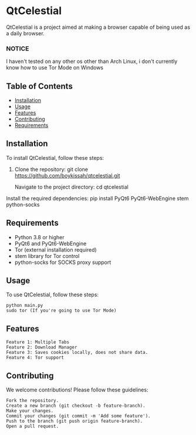 # QtCelestial

QtCelestial is a project aimed at making a browser capable of being used as a daily browser.

### NOTICE
I haven't tested on any other os other than Arch Linux, i don't currently know how to use Tor Mode on Windows

##  Table of Contents

- [Installation](#installation)
- [Usage](#usage)
- [Features](#features)
- [Contributing](#contributing)
- [Requirements](#requirements)

## Installation

To install QtCelestial, follow these steps:

1. Clone the repository:
   git clone https://github.com/boykissah/qtcelestial.git

    Navigate to the project directory:
    cd qtcelestial

Install the required dependencies:
  pip install PyQt6 PyQt6-WebEngine stem python-socks
## Requirements
   
- Python 3.8 or higher
- PyQt6 and PyQt6-WebEngine
- Tor (external installation required)
- stem library for Tor control
- python-socks for SOCKS proxy support
  
## Usage

To use QtCelestial, follow these steps:

    python main.py  
    sudo tor (If you're going to use Tor Mode)
## Features

    Feature 1: Multiple Tabs
    Feature 2: Download Manager
    Feature 3: Saves cookies locally, does not share data.
    Feature 4: Tor support

## Contributing

We welcome contributions! Please follow these guidelines:

    Fork the repository.
    Create a new branch (git checkout -b feature-branch).
    Make your changes.
    Commit your changes (git commit -m 'Add some feature').
    Push to the branch (git push origin feature-branch).
    Open a pull request.
